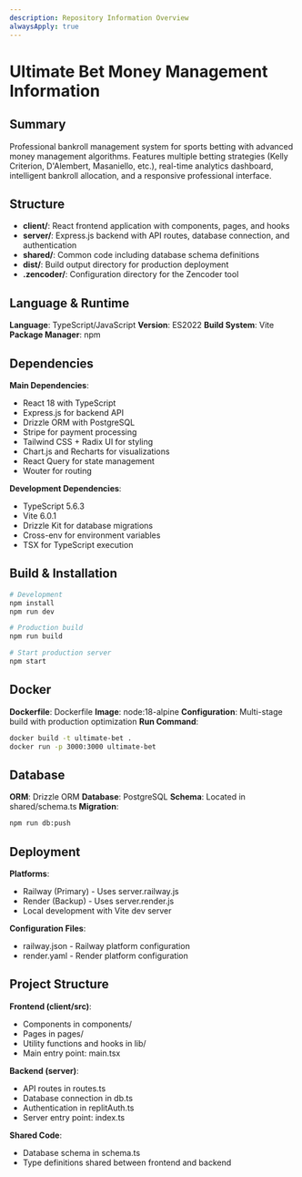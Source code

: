 ```yaml
---
description: Repository Information Overview
alwaysApply: true
---
```


# Ultimate Bet Money Management Information

## Summary
Professional bankroll management system for sports betting with advanced money management algorithms. Features multiple betting strategies (Kelly Criterion, D'Alembert, Masaniello, etc.), real-time analytics dashboard, intelligent bankroll allocation, and a responsive professional interface.

## Structure
- **client/**: React frontend application with components, pages, and hooks
- **server/**: Express.js backend with API routes, database connection, and authentication
- **shared/**: Common code including database schema definitions
- **dist/**: Build output directory for production deployment
- **.zencoder/**: Configuration directory for the Zencoder tool

## Language & Runtime
**Language**: TypeScript/JavaScript
**Version**: ES2022
**Build System**: Vite
**Package Manager**: npm

## Dependencies
**Main Dependencies**:
- React 18 with TypeScript
- Express.js for backend API
- Drizzle ORM with PostgreSQL
- Stripe for payment processing
- Tailwind CSS + Radix UI for styling
- Chart.js and Recharts for visualizations
- React Query for state management
- Wouter for routing

**Development Dependencies**:
- TypeScript 5.6.3
- Vite 6.0.1
- Drizzle Kit for database migrations
- Cross-env for environment variables
- TSX for TypeScript execution

## Build & Installation
```bash
# Development
npm install
npm run dev

# Production build
npm run build

# Start production server
npm start
```

## Docker
**Dockerfile**: Dockerfile
**Image**: node:18-alpine
**Configuration**: Multi-stage build with production optimization
**Run Command**:
```bash
docker build -t ultimate-bet .
docker run -p 3000:3000 ultimate-bet
```

## Database
**ORM**: Drizzle ORM
**Database**: PostgreSQL
**Schema**: Located in shared/schema.ts
**Migration**: 
```bash
npm run db:push
```

## Deployment
**Platforms**:
- Railway (Primary) - Uses server.railway.js
- Render (Backup) - Uses server.render.js
- Local development with Vite dev server

**Configuration Files**:
- railway.json - Railway platform configuration
- render.yaml - Render platform configuration

## Project Structure
**Frontend (client/src)**:
- Components in components/
- Pages in pages/
- Utility functions and hooks in lib/
- Main entry point: main.tsx

**Backend (server)**:
- API routes in routes.ts
- Database connection in db.ts
- Authentication in replitAuth.ts
- Server entry point: index.ts

**Shared Code**:
- Database schema in schema.ts
- Type definitions shared between frontend and backend